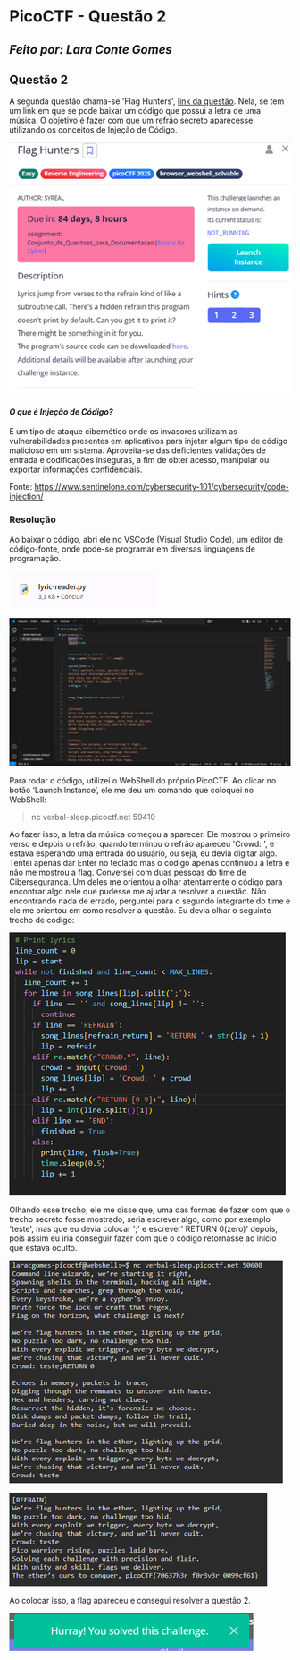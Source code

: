 # PicoCTF - Questão 2 
## _Feito por: Lara Conte Gomes_

## Questão 2
A segunda questão chama-se 'Flag Hunters', [link da questão](https://play.picoctf.org/practice/challenge/472). Nela, se tem um link em que se pode baixar um código que possui a letra de uma música. O objetivo é fazer com que um refrão secreto aparecesse utilizando os conceitos de Injeção de Código.

![Questão 2](https://github.com/lara-conte-gomes/escola_de_seguranca_cibernetica/blob/main/prints/Picture11.png?raw=true)

#### _O que é Injeção de Código?_
É um tipo de ataque cibernético onde os invasores utilizam as vulnerabilidades presentes em aplicativos para injetar algum tipo de código malicioso em um sistema. Aproveita-se das deficientes validações de entrada e codificações inseguras, a fim de obter acesso, manipular ou exportar informações confidenciais.

Fonte: https://www.sentinelone.com/cybersecurity-101/cybersecurity/code-injection/

### Resolução
Ao baixar o código, abri ele no VSCode (Visual Studio Code), um editor de código-fonte, onde pode-se programar em diversas linguagens de programação.

![Código baixado](https://github.com/lara-conte-gomes/escola_de_seguranca_cibernetica/blob/main/prints/Picture17.png?raw=true) 

![VSCode](https://github.com/lara-conte-gomes/escola_de_seguranca_cibernetica/blob/main/prints/Picture12.png?raw=true) 

Para rodar o código, utilizei o WebShell do próprio PicoCTF. Ao clicar no botão  ‘Launch Instance’, ele me deu um comando que coloquei no WebShell:

> nc verbal-sleep.picoctf.net 59410

Ao fazer isso, a letra da música começou a aparecer. Ele mostrou o primeiro verso e depois o refrão, quando terminou o refrão apareceu 'Crowd: ', e estava esperando uma entrada do usuário, ou seja, eu devia digitar algo.
Tentei apenas dar Enter no teclado mas o código apenas continuou a letra e não me mostrou a flag.
Conversei com duas pessoas do time de Cibersegurança. Um deles me orientou a olhar atentamente o código para encontrar algo nele que pudesse me ajudar a resolver a questão.
Não encontrando nada de errado, perguntei para o segundo integrante do time e ele me orientou em como resolver a questão.
Eu devia olhar o seguinte trecho de código:

![Trecho código](https://github.com/lara-conte-gomes/escola_de_seguranca_cibernetica/blob/main/prints/Picture13.png?raw=true)  

Olhando esse trecho, ele me disse que, uma das formas de fazer com que o trecho secreto fosse mostrado, seria escrever algo, como por exemplo 'teste', mas que eu devia colocar ';' e escrever' RETURN 0(zero)' depois, pois assim eu iria conseguir fazer com que o código retornasse ao início que estava oculto.

![Música no WebShell](https://github.com/lara-conte-gomes/escola_de_seguranca_cibernetica/blob/main/prints/Picture14.png?raw=true)  

![Flag na música](https://github.com/lara-conte-gomes/escola_de_seguranca_cibernetica/blob/main/prints/Picture15.png?raw=true)   

Ao colocar isso, a flag apareceu e consegui resolver a questão 2.

![Resolução correta](https://github.com/lara-conte-gomes/escola_de_seguranca_cibernetica/blob/main/prints/Picture16.png?raw=true)  

